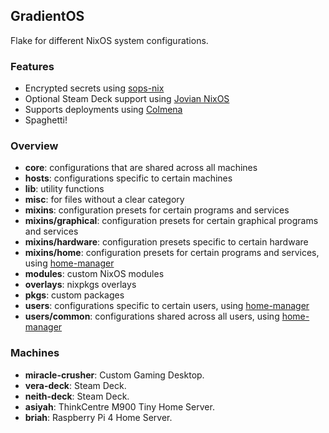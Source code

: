 ## GradientOS
Flake for different NixOS system configurations.

### Features
- Encrypted secrets using [sops-nix](https://github.com/Mic92/sops-nix)
- Optional Steam Deck support using [Jovian NixOS](https://github.com/Jovian-Experiments/Jovian-NixOS)
- Supports deployments using [Colmena](https://github.com/zhaofengli/colmena)
- Spaghetti!

### Overview
- **core**: configurations that are shared across all machines
- **hosts**: configurations specific to certain machines
- **lib**: utility functions
- **misc**: for files without a clear category
- **mixins**: configuration presets for certain programs and services
- **mixins/graphical**: configuration presets for certain graphical programs and services
- **mixins/hardware**: configuration presets specific to certain hardware
- **mixins/home**: configuration presets for certain programs and services, using [home-manager](https://github.com/nix-community/home-manager)
- **modules**: custom NixOS modules
- **overlays**: nixpkgs overlays
- **pkgs**: custom packages
- **users**: configurations specific to certain users, using [home-manager](https://github.com/nix-community/home-manager)
- **users/common**: configurations shared across all users, using [home-manager](https://github.com/nix-community/home-manager)

### Machines

- **miracle-crusher**: Custom Gaming Desktop.
- **vera-deck**: Steam Deck.
- **neith-deck**: Steam Deck.
- **asiyah**: ThinkCentre M900 Tiny Home Server.
- **briah**: Raspberry Pi 4 Home Server.
<!-- - **atziluth**: Server. *WIP* -->